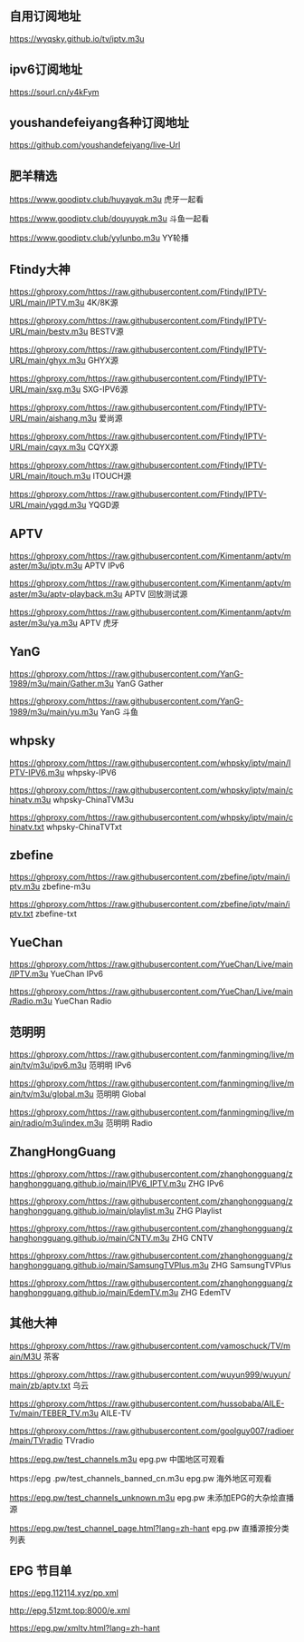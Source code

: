 ## 自用订阅地址  
https://wyqsky.github.io/tv/iptv.m3u

## ipv6订阅地址  
https://sourl.cn/y4kFym

## youshandefeiyang各种订阅地址  
https://github.com/youshandefeiyang/live-Url

## 肥羊精选  
https://www.goodiptv.club/huyayqk.m3u    虎牙一起看

https://www.goodiptv.club/douyuyqk.m3u    斗鱼一起看

https://www.goodiptv.club/yylunbo.m3u    YY轮播

## Ftindy大神  
https://ghproxy.com/https://raw.githubusercontent.com/Ftindy/IPTV-URL/main/IPTV.m3u    4K/8K源

https://ghproxy.com/https://raw.githubusercontent.com/Ftindy/IPTV-URL/main/bestv.m3u    BESTV源

https://ghproxy.com/https://raw.githubusercontent.com/Ftindy/IPTV-URL/main/ghyx.m3u    GHYX源

https://ghproxy.com/https://raw.githubusercontent.com/Ftindy/IPTV-URL/main/sxg.m3u    SXG-IPV6源

https://ghproxy.com/https://raw.githubusercontent.com/Ftindy/IPTV-URL/main/aishang.m3u    爱尚源

https://ghproxy.com/https://raw.githubusercontent.com/Ftindy/IPTV-URL/main/cqyx.m3u    CQYX源

https://ghproxy.com/https://raw.githubusercontent.com/Ftindy/IPTV-URL/main/itouch.m3u    ITOUCH源

https://ghproxy.com/https://raw.githubusercontent.com/Ftindy/IPTV-URL/main/yqgd.m3u    YQGD源

## APTV  
https://ghproxy.com/https://raw.githubusercontent.com/Kimentanm/aptv/master/m3u/iptv.m3u    APTV IPv6

https://ghproxy.com/https://raw.githubusercontent.com/Kimentanm/aptv/master/m3u/aptv-playback.m3u    APTV 回放测试源

https://ghproxy.com/https://raw.githubusercontent.com/Kimentanm/aptv/master/m3u/ya.m3u    APTV 虎牙

## YanG  
https://ghproxy.com/https://raw.githubusercontent.com/YanG-1989/m3u/main/Gather.m3u    YanG Gather

https://ghproxy.com/https://raw.githubusercontent.com/YanG-1989/m3u/main/yu.m3u    YanG 斗鱼

## whpsky  
https://ghproxy.com/https://raw.githubusercontent.com/whpsky/iptv/main/IPTV-IPV6.m3u    whpsky-IPV6

https://ghproxy.com/https://raw.githubusercontent.com/whpsky/iptv/main/chinatv.m3u    whpsky-ChinaTVM3u

https://ghproxy.com/https://raw.githubusercontent.com/whpsky/iptv/main/chinatv.txt    whpsky-ChinaTVTxt

## zbefine  
https://ghproxy.com/https://raw.githubusercontent.com/zbefine/iptv/main/iptv.m3u    zbefine-m3u

https://ghproxy.com/https://raw.githubusercontent.com/zbefine/iptv/main/iptv.txt    zbefine-txt

## YueChan  
https://ghproxy.com/https://raw.githubusercontent.com/YueChan/Live/main/IPTV.m3u    YueChan IPv6

https://ghproxy.com/https://raw.githubusercontent.com/YueChan/Live/main/Radio.m3u    YueChan Radio

## 范明明  
https://ghproxy.com/https://raw.githubusercontent.com/fanmingming/live/main/tv/m3u/ipv6.m3u    范明明 IPv6

https://ghproxy.com/https://raw.githubusercontent.com/fanmingming/live/main/tv/m3u/global.m3u    范明明 Global

https://ghproxy.com/https://raw.githubusercontent.com/fanmingming/live/main/radio/m3u/index.m3u    范明明 Radio

## ZhangHongGuang  
https://ghproxy.com/https://raw.githubusercontent.com/zhanghongguang/zhanghongguang.github.io/main/IPV6_IPTV.m3u    ZHG IPv6

https://ghproxy.com/https://raw.githubusercontent.com/zhanghongguang/zhanghongguang.github.io/main/playlist.m3u    ZHG Playlist

https://ghproxy.com/https://raw.githubusercontent.com/zhanghongguang/zhanghongguang.github.io/main/CNTV.m3u    ZHG CNTV

https://ghproxy.com/https://raw.githubusercontent.com/zhanghongguang/zhanghongguang.github.io/main/SamsungTVPlus.m3u    ZHG SamsungTVPlus

https://ghproxy.com/https://raw.githubusercontent.com/zhanghongguang/zhanghongguang.github.io/main/EdemTV.m3u    ZHG EdemTV

## 其他大神  
https://ghproxy.com/https://raw.githubusercontent.com/vamoschuck/TV/main/M3U    茶客

https://ghproxy.com/https://raw.githubusercontent.com/wuyun999/wuyun/main/zb/aptv.txt    乌云

https://ghproxy.com/https://raw.githubusercontent.com/hussobaba/AILE-Tv/main/TEBER_TV.m3u    AILE-TV

https://ghproxy.com/https://raw.githubusercontent.com/goolguy007/radioer/main/TVradio    TVradio

https://epg.pw/test_channels.m3u    epg.pw 中国地区可观看

https://epg .pw/test_channels_banned_cn.m3u    epg.pw 海外地区可观看

https://epg.pw/test_channels_unknown.m3u    epg.pw 未添加EPG的大杂烩直播源

https://epg.pw/test_channel_page.html?lang=zh-hant    epg.pw 直播源按分类列表

## EPG 节目单  
https://epg.112114.xyz/pp.xml

http://epg.51zmt.top:8000/e.xml

https://epg.pw/xmltv.html?lang=zh-hant
